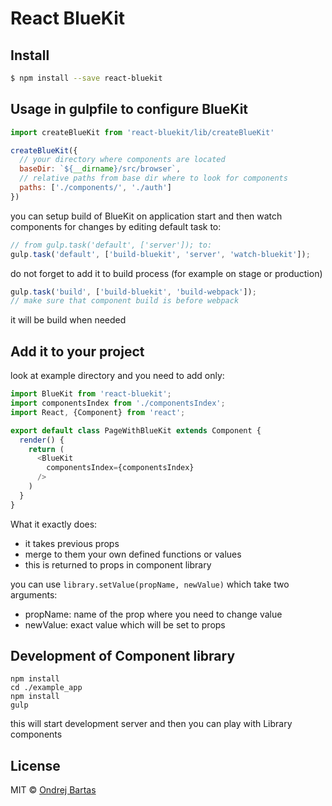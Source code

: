 # React BlueKit

## Install

```sh
$ npm install --save react-bluekit
```

## Usage in gulpfile to configure BlueKit

```js
import createBlueKit from 'react-bluekit/lib/createBlueKit'

createBlueKit({
  // your directory where components are located
  baseDir: `${__dirname}/src/browser`,
  // relative paths from base dir where to look for components
  paths: ['./components/', './auth']
})
```

you can setup build of BlueKit on application start and then watch components for changes by editing default task to:
```js
// from gulp.task('default', ['server']); to:
gulp.task('default', ['build-bluekit', 'server', 'watch-bluekit']);
```

do not forget to add it to build process (for example on stage or production)
```js
gulp.task('build', ['build-bluekit', 'build-webpack']);
// make sure that component build is before webpack
```
it will be build when needed

## Add it to your project

look at example directory
and you need to add only:

```js
import BlueKit from 'react-bluekit';
import componentsIndex from './componentsIndex';
import React, {Component} from 'react';

export default class PageWithBlueKit extends Component {
  render() {
    return (
      <BlueKit
        componentsIndex={componentsIndex}
      />
    )
  }
}
```

What it exactly does:
- it takes previous props
- merge to them your own defined functions or values
- this is returned to props in component library

you can use `library.setValue(propName, newValue)` which take two arguments:
- propName: name of the prop where you need to change value
- newValue: exact value which will be set to props

## Development of Component library
```
npm install
cd ./example_app
npm install
gulp
```
this will start development server and then you can play with Library components

## License

MIT © [Ondrej Bartas](https://github.com/ondrejbartas)
